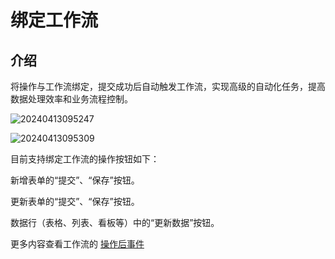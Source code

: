 # 绑定工作流

## 介绍

将操作与工作流绑定，提交成功后自动触发工作流，实现高级的自动化任务，提高数据处理效率和业务流程控制。

![20240413095247](https://static-docs.nocobase.com/20240413095247.png)

![20240413095309](https://static-docs.nocobase.com/20240413095309.png)

目前支持绑定工作流的操作按钮如下：

新增表单的“提交”、“保存”按钮。

更新表单的“提交”、“保存”按钮。

数据行（表格、列表、看板等）中的“更新数据”按钮。

更多内容查看工作流的 [操作后事件](/handbook/workflow-action-trigger)
